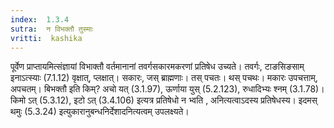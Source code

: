 ```yaml
---
index:  1.3.4
sutra:  न विभक्तौ तुस्माः
vritti:  kashika 
---
```


पूर्वेण प्राप्तायमित्संज्ञायां विभाक्तौ वर्तमानानां तवर्गसकारमकरणां प्रतिषेध उच्यते। तवर्गः, टाङसिङसाम् इनाऽत्स्याः (7.1.12) वृक्षात्, प्लक्षात्। सकारः, जस् ब्राह्मणाः। तस् पचतः। थस् पचथः। मकारः उपचत्ताम्, अपचतम्। बिभक्तौ इति किम्? अचो यत् (3.1.97), ऊर्णाया युस् (5.2.123), रुधादिभ्यः श्नम् (3.1.78)। किमो ऽत् (5.3.12), इटो ऽत् (3.4.106) इत्यत्र प्रतिषेधो न भ्वति , अनित्यत्वाऽदस्य प्रतिषेधस्य। इदमस् थमुः (5.3.24) इत्युकारानुबन्धनिर्देशादनित्यत्वम् उपलक्ष्यते।

